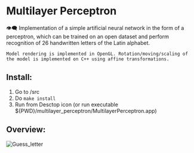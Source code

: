# Multilayer Perceptron
👁️‍🗨️ Implementation of a simple artificial neural network in the form of a perceptron, which can be trained on an open dataset and perform recognition of 26 handwritten letters of the Latin alphabet.

```Model rendering is implemented in OpenGL. Rotation/moving/scaling of the model is implemented on C++ using affine transformations.```

## Install:
1. Go to /src
2. Do ```make install```
3. Run from Desctop icon (or run executable ${PWD}/multilayer_perceptron/MultilayerPerceptron.app)

## Overview:

![Guess_letter](img/gues_letter.png)
